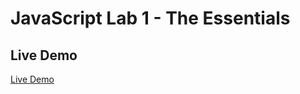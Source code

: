 # JavaScript Lab 1 - The Essentials

## Live Demo
[Live Demo](https://shubham03122004.github.io/LAB1/lab3-YourFirstName.html)
